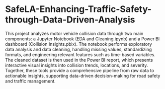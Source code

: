 # SafeLA-Enhancing-Traffic-Safety-through-Data-Driven-Analysis

This project analyzes motor vehicle collision data through two main components: a Jupyter Notebook (EDA and Cleaning.ipynb) and a Power BI dashboard (Collision Insights.pbix). The notebook performs exploratory data analysis and data cleaning, handling missing values, standardizing formats, and engineering relevant features such as time-based variables. The cleaned dataset is then used in the Power BI report, which presents interactive visual insights into collision trends, locations, and severity. Together, these tools provide a comprehensive pipeline from raw data to actionable insights, supporting data-driven decision-making for road safety and traffic management.

